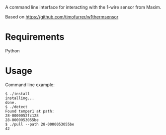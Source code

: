 A command line interface for interacting with the 1-wire sensor from Maxim.

Based on https://github.com/timofurrer/w1thermsensor

# Requirements
Python

# Usage
Command line example:

```
$ ./install
installing...
done.
$ ./detect
Found temper1 at path:
28-0000052fc128
28-0000053055be
$ ./pull --path 28-0000053055be
42
```
